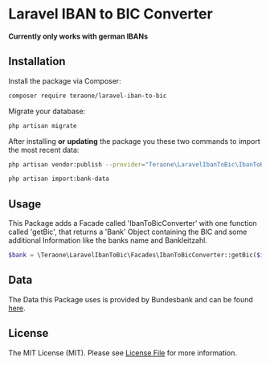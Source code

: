# Laravel IBAN to BIC Converter

**Currently only works with german IBANs**

## Installation

Install the package via Composer:
```bash
composer require teraone/laravel-iban-to-bic
```

Migrate your database: 
```bash
php artisan migrate
```

After installing **or** **updating** the package you these two commands to import the most recent data:
```bash
php artisan vendor:publish --provider="Teraone\LaravelIbanToBic\IbanToBicServiceProvider" --force
```
```bash
php artisan import:bank-data
```

## Usage

This Package adds a Facade called 'IbanToBicConverter' with one function called 'getBic', that returns a 'Bank' Object containing the BIC and some additional Information like the banks name and Bankleitzahl.

```php
$bank = \Teraone\LaravelIbanToBic\Facades\IbanToBicConverter::getBic($iban);
```

## Data
The Data this Package uses is provided by Bundesbank and can be found [here](https://www.bundesbank.de/en/tasks/payment-systems/services/bank-sort-codes/download-bank-sort-codes-626218).

## License

The MIT License (MIT). Please see [License File](LICENSE.md) for more information.
